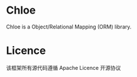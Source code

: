 # Chloe
Chloe is a Object/Relational Mapping (ORM) library.
# Licence
该框架所有源代码遵循 Apache Licence 开源协议
